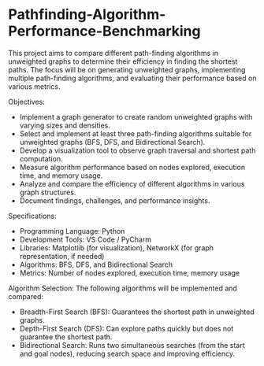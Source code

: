 # Pathfinding-Algorithm-Performance-Benchmarking
This project aims to compare different path-finding algorithms in unweighted graphs to determine their efficiency in finding the shortest paths. The focus will be on generating unweighted graphs, implementing multiple path-finding algorithms, and evaluating their performance based on various metrics. 

Objectives:
- Implement a graph generator to create random unweighted graphs with varying sizes and densities. 
- Select and implement at least three path-finding algorithms suitable for unweighted graphs (BFS, DFS, and Bidirectional Search). 
- Develop a visualization tool to observe graph traversal and shortest path computation. 
- Measure algorithm performance based on nodes explored, execution time, and memory usage. 
- Analyze and compare the efficiency of different algorithms in various graph structures. 
- Document findings, challenges, and performance insights. 

Specifications:
- Programming Language: Python
- Development Tools: VS Code / PyCharm
- Libraries: Matplotlib (for visualization), NetworkX (for graph representation, if needed)
- Algorithms: BFS, DFS, and Bidirectional Search
- Metrics: Number of nodes explored, execution time, memory usage 

Algorithm Selection:
The following algorithms will be implemented and compared: 
- Breadth-First Search (BFS): Guarantees the shortest path in unweighted graphs. 
- Depth-First Search (DFS): Can explore paths quickly but does not guarantee the shortest path. 
- Bidirectional Search: Runs two simultaneous searches (from the start and goal nodes), reducing search space and improving efficiency.
